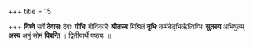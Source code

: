 +++
title = 15

+++
**विश्वे** सर्वे **देवासः** देवाः **गोभिः** गोविकारैः **श्रीतस्य** मिश्रितं **नृभिः** कर्मनेतृभिर्ऋत्विग्भिः **सुतस्य** अभिषुतम् **अस्य** अमुं सोमं **पिबन्ति** । द्वितीयार्थे षष्ठ्यः ॥